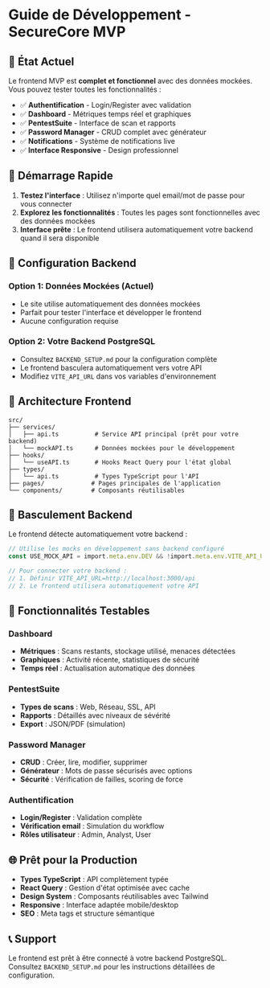# Guide de Développement - SecureCore MVP

## 🎯 État Actuel

Le frontend MVP est **complet et fonctionnel** avec des données mockées. Vous pouvez tester toutes les fonctionnalités :

- ✅ **Authentification** - Login/Register avec validation
- ✅ **Dashboard** - Métriques temps réel et graphiques
- ✅ **PentestSuite** - Interface de scan et rapports
- ✅ **Password Manager** - CRUD complet avec générateur
- ✅ **Notifications** - Système de notifications live
- ✅ **Interface Responsive** - Design professionnel

## 🚀 Démarrage Rapide

1. **Testez l'interface** : Utilisez n'importe quel email/mot de passe pour vous connecter
2. **Explorez les fonctionnalités** : Toutes les pages sont fonctionnelles avec des données mockées
3. **Interface prête** : Le frontend utilisera automatiquement votre backend quand il sera disponible

## 🔧 Configuration Backend

### Option 1: Données Mockées (Actuel)
- Le site utilise automatiquement des données mockées
- Parfait pour tester l'interface et développer le frontend
- Aucune configuration requise

### Option 2: Votre Backend PostgreSQL
- Consultez `BACKEND_SETUP.md` pour la configuration complète
- Le frontend basculera automatiquement vers votre API
- Modifiez `VITE_API_URL` dans vos variables d'environnement

## 📁 Architecture Frontend

```
src/
├── services/
│   ├── api.ts          # Service API principal (prêt pour votre backend)
│   └── mockAPI.ts      # Données mockées pour le développement
├── hooks/
│   └── useAPI.ts       # Hooks React Query pour l'état global
├── types/
│   └── api.ts          # Types TypeScript pour l'API
├── pages/             # Pages principales de l'application
└── components/        # Composants réutilisables
```

## 🔄 Basculement Backend

Le frontend détecte automatiquement votre backend :

```typescript
// Utilise les mocks en développement sans backend configuré
const USE_MOCK_API = import.meta.env.DEV && !import.meta.env.VITE_API_URL;

// Pour connecter votre backend :
// 1. Définir VITE_API_URL=http://localhost:3000/api
// 2. Le frontend utilisera automatiquement votre API
```

## 🎨 Fonctionnalités Testables

### Dashboard
- **Métriques** : Scans restants, stockage utilisé, menaces détectées
- **Graphiques** : Activité récente, statistiques de sécurité
- **Temps réel** : Actualisation automatique des données

### PentestSuite
- **Types de scans** : Web, Réseau, SSL, API
- **Rapports** : Détaillés avec niveaux de sévérité
- **Export** : JSON/PDF (simulation)

### Password Manager
- **CRUD** : Créer, lire, modifier, supprimer
- **Générateur** : Mots de passe sécurisés avec options
- **Sécurité** : Vérification de failles, scoring de force

### Authentification
- **Login/Register** : Validation complète
- **Vérification email** : Simulation du workflow
- **Rôles utilisateur** : Admin, Analyst, User

## 🌐 Prêt pour la Production

- **Types TypeScript** : API complètement typée
- **React Query** : Gestion d'état optimisée avec cache
- **Design System** : Composants réutilisables avec Tailwind
- **Responsive** : Interface adaptée mobile/desktop
- **SEO** : Meta tags et structure sémantique

## 📞 Support

Le frontend est prêt à être connecté à votre backend PostgreSQL. Consultez `BACKEND_SETUP.md` pour les instructions détaillées de configuration.